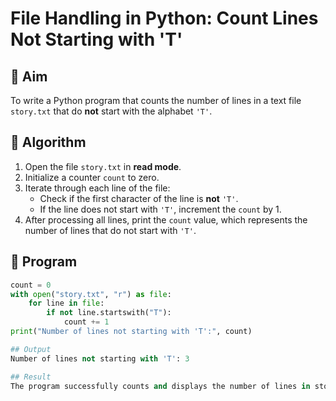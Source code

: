# File Handling in Python: Count Lines Not Starting with 'T'

## 🎯 Aim
To write a Python program that counts the number of lines in a text file `story.txt` that do **not** start with the alphabet `'T'`.

## 🧠 Algorithm
1. Open the file `story.txt` in **read mode**.
2. Initialize a counter `count` to zero.
3. Iterate through each line of the file:
   - Check if the first character of the line is **not** `'T'`.
   - If the line does not start with `'T'`, increment the `count` by 1.
4. After processing all lines, print the `count` value, which represents the number of lines that do not start with `'T'`.

## 🧾 Program
```python
count = 0
with open("story.txt", "r") as file:
    for line in file:
        if not line.startswith("T"):
            count += 1
print("Number of lines not starting with 'T':", count)

## Output
Number of lines not starting with 'T': 3

## Result
The program successfully counts and displays the number of lines in story.txt that do not start with the alphabet 'T'.
